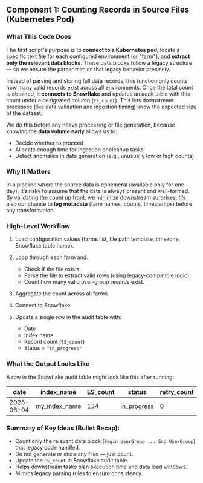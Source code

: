 
##  Component 1: Counting Records in Source Files (Kubernetes Pod)

###  What This Code Does

The first script's purpose is to **connect to a Kubernetes pod**, locate a specific text file for each configured environment (or "farm"), and **extract only the relevant data blocks**. These data blocks follow a legacy structure — so we ensure the parser mimics that legacy behavior precisely.

Instead of parsing and storing full data records, this function only counts how many valid records exist across all environments. Once the total count is obtained, it **connects to Snowflake** and updates an audit table with this count under a designated column (`ES_count`). This lets downstream processes (like data validation and ingestion timing) know the expected size of the dataset.

We do this before any heavy processing or file generation, because knowing the **data volume early** allows us to:

* Decide whether to proceed
* Allocate enough time for ingestion or cleanup tasks
* Detect anomalies in data generation (e.g., unusually low or high counts)

###  Why It Matters

In a pipeline where the source data is ephemeral (available only for one day), it’s risky to assume that the data is always present and well-formed. By validating the count up front, we minimize downstream surprises. It’s also our chance to **log metadata** (farm names, counts, timestamps) before any transformation.

###  High-Level Workflow

1. Load configuration values (farms list, file path template, timezone, Snowflake table name).
2. Loop through each farm and:

   * Check if the file exists.
   * Parse the file to extract valid rows (using legacy-compatible logic).
   * Count how many valid user-group records exist.
3. Aggregate the count across all farms.
4. Connect to Snowflake.
5. Update a single row in the audit table with:

   * Date
   * Index name
   * Record count (`ES_count`)
   * Status = `"in_progress"`

###  What the Output Looks Like

A row in the Snowflake audit table might look like this after running:

| date       | index\_name     | ES\_count | status       | retry\_count |
| ---------- | --------------- | --------- | ------------ | ------------ |
| 2025-06-04 | my\_index\_name | 134       | in\_progress | 0            |

###  Summary of Key Ideas (Bullet Recap):

* Count only the relevant data block (`Begin UserGroup ... End UserGroup`) that legacy code handled.
* Do not generate or store any files — just count.
* Update the `ES_count` in Snowflake audit table.
* Helps downstream tasks plan execution time and data load windows.
* Mimics legacy parsing rules to ensure consistency.
